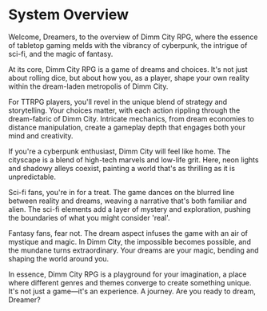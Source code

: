 # System Overview

Welcome, Dreamers, to the overview of Dimm City RPG, where the essence of tabletop gaming melds with the vibrancy of cyberpunk, the intrigue of sci-fi, and the magic of fantasy. 

At its core, Dimm City RPG is a game of dreams and choices. It's not just about rolling dice, but about how you, as a player, shape your own reality within the dream-laden metropolis of Dimm City. 

For TTRPG players, you'll revel in the unique blend of strategy and storytelling. Your choices matter, with each action rippling through the dream-fabric of Dimm City. Intricate mechanics, from dream economies to distance manipulation, create a gameplay depth that engages both your mind and creativity.

If you're a cyberpunk enthusiast, Dimm City will feel like home. The cityscape is a blend of high-tech marvels and low-life grit. Here, neon lights and shadowy alleys coexist, painting a world that's as thrilling as it is unpredictable. 

Sci-fi fans, you're in for a treat. The game dances on the blurred line between reality and dreams, weaving a narrative that's both familiar and alien. The sci-fi elements add a layer of mystery and exploration, pushing the boundaries of what you might consider 'real'.

Fantasy fans, fear not. The dream aspect infuses the game with an air of mystique and magic. In Dimm City, the impossible becomes possible, and the mundane turns extraordinary. Your dreams are your magic, bending and shaping the world around you.

In essence, Dimm City RPG is a playground for your imagination, a place where different genres and themes converge to create something unique. It's not just a game—it's an experience. A journey. Are you ready to dream, Dreamer?